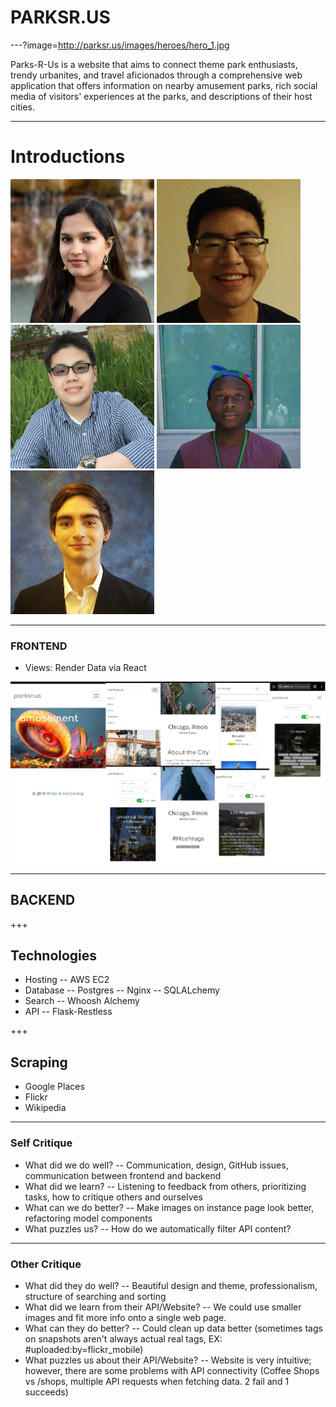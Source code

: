 # PARKSR.US
---?image=http://parksr.us/images/heroes/hero_1.jpg

Parks-R-Us is a website that aims to connect theme park enthusiasts, trendy urbanites, and travel aficionados through a comprehensive web application that offers information on nearby amusement parks, rich social media of visitors' experiences at the parks, and descriptions of their host cities.

---

# Introductions
<img src="https://raw.githubusercontent.com/aish12/parksrus/master/frontend/parksrus-frontend/build/images/avatars/aish.jpg" width=230 height=230/> <img src="https://raw.githubusercontent.com/aish12/parksrus/master/frontend/parksrus-frontend/build/images/avatars/ben.jpg" width=230 height=230/> <img src="https://raw.githubusercontent.com/aish12/parksrus/master/frontend/parksrus-frontend/build/images/avatars/daniel.png" width=230 height=230/>
<img src="https://raw.githubusercontent.com/aish12/parksrus/master/frontend/parksrus-frontend/build/images/avatars/denalex.jpg" width=230 height=230/> <img src="https://raw.githubusercontent.com/aish12/parksrus/master/frontend/parksrus-frontend/build/images/avatars/trenton.jpg" width=230 height=230/>



---

### FRONTEND

- Views: Render Data via React

![parksr.us UI](https://github.com/aish12/parksrus/raw/master/images/mobile-hero.jpg)

---

## BACKEND

+++

## Technologies

- Hosting
-- AWS EC2
- Database
-- Postgres
-- Nginx
-- SQLALchemy
- Search
-- Whoosh Alchemy
- API
-- Flask-Restless

+++

## Scraping

- Google Places
- Flickr
- Wikipedia

---

### Self Critique
- What did we do well?
-- Communication, design, GitHub issues, communication between frontend and backend
- What did we learn?
-- Listening to feedback from others, prioritizing tasks, how to critique others and ourselves
- What can we do better?
-- Make images on instance page look better, refactoring model components
- What puzzles us?
-- How do we automatically filter API content?

---

### Other Critique
- What did they do well?
-- Beautiful design and theme, professionalism, structure of searching and sorting
- What did we learn from their API/Website?
-- We could use smaller images and fit more info onto a single web page. 
- What can they do better?
-- Could clean up data better (sometimes tags on snapshots aren't always actual real tags, EX: #uploaded:by=flickr_mobile) 
- What puzzles us about their API/Website?
-- Website is very intuitive; however, there are some problems with API connectivity (Coffee Shops vs /shops, multiple API requests when fetching data. 2 fail and 1 succeeds)
